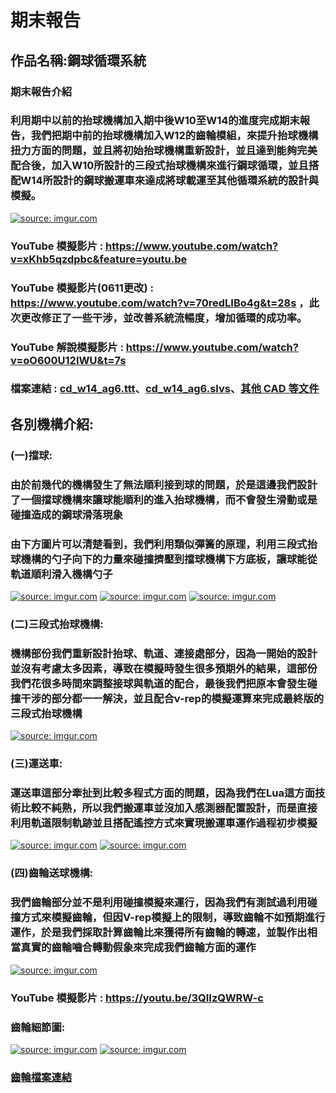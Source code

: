# 期末報告
## 作品名稱:鋼球循環系統
### 期末報告介紹


### 利用期中以前的抬球機構加入期中後W10至W14的進度完成期末報告，我們把期中前的抬球機構加入W12的齒輪模組，來提升抬球機構扭力方面的問題，並且將初始抬球機構重新設計，並且達到能夠完美配合後，加入W10所設計的三段式抬球機構來進行鋼球循環，並且搭配W14所設計的鋼球搬運車來達成將球載運至其他循環系統的設計與模擬。
<a href="https://imgur.com/5ovC0uu"><img src="https://i.imgur.com/5ovC0uu.png" title="source: imgur.com" /></a>
### YouTube 模擬影片 : https://www.youtube.com/watch?v=xKhb5qzdpbc&feature=youtu.be
### YouTube 模擬影片(0611更改) : https://www.youtube.com/watch?v=70redLIBo4g&t=28s ，此次更改修正了一些干涉，並改善系統流暢度，增加循環的成功率。
### YouTube 解說模擬影片 : https://www.youtube.com/watch?v=oO600U12IWU&t=7s
### 檔案連結 : [cd_w14_ag6.ttt](https://github.com/s40523122/cd2018_hw/blob/master/lifter/cd_w14_ag6.ttt?raw=true)、[cd_w14_ag6.slvs](https://github.com/s40523122/cd2018_hw/tree/master/lifter/6-barLifter)、[其他 CAD 等文件](https://github.com/s40523122/cd2018_hw/tree/master/lifter)
## 各別機構介紹:
### (一)擋球:
### 由於前幾代的機構發生了無法順利接到球的問題，於是這邊我們設計了一個擋球機構來讓球能順利的進入抬球機構，而不會發生滑動或是碰撞造成的鋼球滑落現象

### 由下方圖片可以清楚看到，我們利用類似彈簧的原理，利用三段式抬球機構的勺子向下的力量來碰撞擠壓到擋球機構下方底板，讓球能從軌道順利滑入機構勺子
<a href="https://imgur.com/SnijbUy"><img src="https://i.imgur.com/SnijbUy.png" title="source: imgur.com" /></a>
<a href="https://imgur.com/qnqd6wi"><img src="https://i.imgur.com/qnqd6wi.png" title="source: imgur.com" /></a>
<a href="https://imgur.com/ySJxe99"><img src="https://i.imgur.com/ySJxe99.png" title="source: imgur.com" /></a>
### (二)三段式抬球機構:
### 機構部份我們重新設計抬球、軌道、連接處部分，因為一開始的設計並沒有考慮太多因素，導致在模擬時發生很多預期外的結果，這部份我們花很多時間來調整接球與軌道的配合，最後我們把原本會發生碰撞干涉的部分都一一解決，並且配合v-rep的模擬運算來完成最終版的三段式抬球機構
<a href="https://imgur.com/X7OBAqD"><img src="https://i.imgur.com/X7OBAqD.png" title="source: imgur.com" /></a>
### (三)運送車:
### 運送車這部分牽扯到比較多程式方面的問題，因為我們在Lua這方面技術比較不純熟，所以我們搬運車並沒加入感測器配置設計，而是直接利用軌道限制軌跡並且搭配遙控方式來實現搬運車運作過程初步模擬
<a href="https://imgur.com/VPCsDo3"><img src="https://i.imgur.com/VPCsDo3.png" title="source: imgur.com" /></a>
<a href="https://imgur.com/vGDDiT2"><img src="https://i.imgur.com/vGDDiT2.png" title="source: imgur.com" /></a>
### (四)齒輪送球機構:
### 我們齒輪部分並不是利用碰撞模擬來運行，因為我們有測試過利用碰撞方式來模擬齒輪，但因V-rep模擬上的限制，導致齒輪不如預期進行運作，於是我們採取計算齒輪比來獲得所有齒輪的轉速，並製作出相當真實的齒輪嚙合轉動假象來完成我們齒輪方面的運作
<a href="https://imgur.com/7gL7R9z"><img src="https://i.imgur.com/7gL7R9z.png" title="source: imgur.com" /></a>
### YouTube 模擬影片 : https://youtu.be/3QIIzQWRW-c
### 齒輪細節圖:
<a href="https://imgur.com/4myaMXn"><img src="https://i.imgur.com/4myaMXn.png" title="source: imgur.com" /></a>
<a href="https://imgur.com/rCek7DB"><img src="https://i.imgur.com/rCek7DB.png" title="source: imgur.com" /></a>
### [齒輪檔案連結](https://github.com/s40523122/cd2018_hw/tree/master/lifter/GearLifter)


















